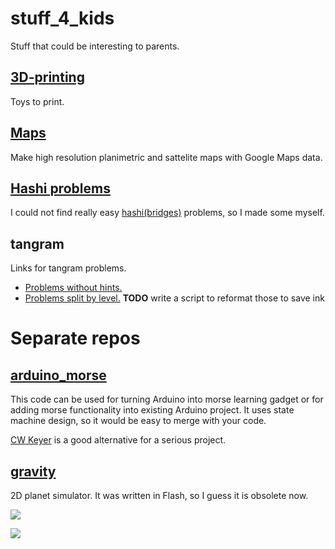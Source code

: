 # stuff_4_kids
Stuff that could be interesting to parents.

## [3D-printing](./3d_printing/README.md)

Toys to print.

## [Maps](./google_maps/README.md)

Make high resolution planimetric and sattelite maps with Google Maps data.

## [Hashi problems](./hashi_problems/README.md)

I could not find really easy [hashi(bridges)](https://en.wikipedia.org/wiki/Hashiwokakero) problems, so I made some myself.

## tangram

Links for tangram problems.
- [Problems without hints.](https://www.woojr.com/printable-tangrams-animal-puzzles/)
- [Problems split by level.](https://www.tangram-channel.com/tangram-puzzles/letters-numbers-signs-easy/) **TODO** write a script to reformat those to save ink

# Separate repos

## [arduino_morse](https://github.com/vashu1/arduino_morse)

This code can be used for turning Arduino into morse learning gadget or for adding morse functionality into existing Arduino project. It uses state machine design, so it would be easy to merge with your code.

[CW Keyer](http://blog.radioartisan.com/arduino-cw-keyer/) is a good alternative for a serious project.

## [gravity](https://github.com/vashu1/gravity)

2D planet simulator. It was written in Flash, so I guess it is obsolete now.

![](https://dl.dropboxusercontent.com/s/i0dij5t2155majn/1386523303828.png)

![](https://dl.dropboxusercontent.com/s/n2mj0xhzexs1caa/1385929286958.png)
